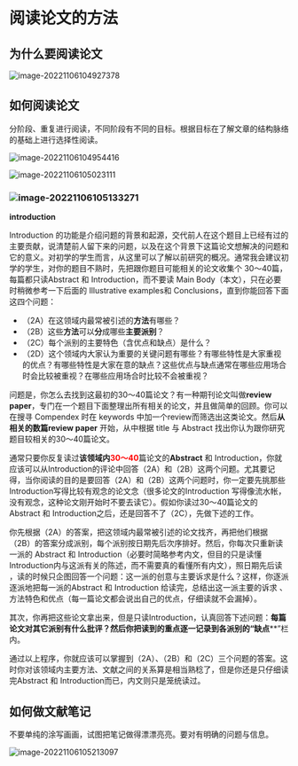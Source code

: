 # 阅读论文的方法

## 为什么要阅读论文

![image-20221106104927378](C:\Users\admin\AppData\Roaming\Typora\typora-user-images\image-20221106104927378.png)



## 如何阅读论文

分阶段、重复进行阅读，不同阶段有不同的目标。根据目标在了解文章的结构脉络的基础上进行选择性阅读。

![image-20221106104954416](C:\Users\admin\AppData\Roaming\Typora\typora-user-images\image-20221106104954416.png)

![image-20221106105023111](C:\Users\admin\AppData\Roaming\Typora\typora-user-images\image-20221106105023111.png)

### ![image-20221106105133271](C:\Users\admin\AppData\Roaming\Typora\typora-user-images\image-20221106105133271.png)

**introduction**

Introduction 的功能是介绍问题的背景和起源，交代前人在这个题目上已经有过的主要贡献，说清楚前人留下来的问题，以及在这个背景下这篇论文想解决的问题和它的意义。对初学的学生而言，从这里可以了解以前研究的概况。通常我会建议初学的学生，对你的题目不熟时，先把跟你题目可能相关的论文收集个 30～40篇，每篇都只读Abstract 和 Introduction，而不要读 Main Body（本文），只在必要时稍微参考一下后面的 Illustrative examples和 Conclusions，直到你能回答下面这四个问题：



- （2A）在这领域内最常被引述的**方法**有哪些？
- （2B）这些**方法**可以**分**成哪些**主要派别**？
- （2C）每个派别的主要特色（含优点和缺点）是什么？
- （2D）这个领域内大家认为重要的关键问题有哪些？有哪些特性是大家重视的优点？有哪些特性是大家在意的缺点？这些优点与缺点通常在哪些应用场合时会比较被重视？在哪些应用场合时比较不会被重视？



问题是，你怎么去找到这最初的30～40篇论文？有一种期刊论文叫做**review paper**，专门在一个题目下面整理出所有相关的论文，并且做简单的回顾。你可以在搜寻 Compendex 时在 keywords 中加一个review而筛选出这类论文。然后**从相关的数篇review paper** 开始，从中根据 title 与 Abstract 找出你认为跟你研究题目较相关的30～40篇论文。



通常只要你反复读过**该领域内**<font color='red'>**30～40**</font>篇论文的**Abstract** 和 Introduction，你就应该可以从Introduction的评论中回答（2A）和（2B）这两个问题。尤其要记得，当你阅读的目的是要回答（2A）和（2B）这两个问题时，你一定要先挑那些 Introduction写得比较有观念的论文念（很多论文的Introduction 写得像流水帐，没有观念，这种论文刚开始时不要去读它）。假如你读过30～40篇论文的 Abstract 和 Introduction之后，还是回答不了（2C），先做下述的工作。



你先根据（2A）的答案，把这领域内最常被引述的论文找齐，再把他们根据（2B）的答案分成派别，每个派别按日期先后次序排好。然后，你每次只重新读一派的 Abstract 和 Introduction（必要时简略参考内文，但目的只是读懂Introduction内与这派有关的陈述，而不需要真的看懂所有内文），照日期先后读 ，读的时候只企图回答一个问题：这一派的创意与主要诉求是什么？这样，你逐派逐派地把每一派的Abstract 和 Introduction 给读完，总结出这一派主要的诉求 、方法特色和优点（每一篇论文都会说出自己的优点，仔细读就不会漏掉）。



其次，你再把这些论文拿出来，但是只读Introduction，认真回答下述问题：**每篇论文对其它派别有什么批评？然后你把读到的重点逐一记录到各派别的“缺点****”栏内。

通过以上程序，你就应该可以掌握到（2A）、（2B）和（2C）三个问题的答案。这时你对该领域内主要方法、文献之间的关系算是相当熟稔了，但是你还是只仔细读完Abstract 和 Introduction而已，内文则只是笼统读过。

## 如何做文献笔记

不要单纯的涂写画画，试图把笔记做得漂漂亮亮。要对有明确的问题与信息。

![image-20221106105213097](C:\Users\admin\AppData\Roaming\Typora\typora-user-images\image-20221106105213097.png)